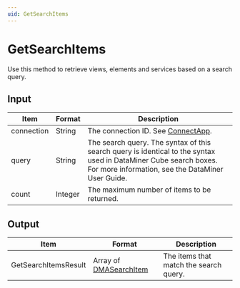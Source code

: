 ```yaml
---
uid: GetSearchItems
---
```


# GetSearchItems

Use this method to retrieve views, elements and services based on a search query.

## Input

| Item | Format | Description |
|--|--|--|
| connection | String | The connection ID. See [ConnectApp](xref:ConnectApp). |
| query | String | The search query. The syntax of this search query is identical to the syntax used in DataMiner Cube search boxes. For more information, see the DataMiner User Guide. |
| count | Integer | The maximum number of items to be returned. |

## Output

| Item | Format | Description |
|--|--|--|
| GetSearchItemsResult | Array of [DMASearchItem](xref:DMASearchItem) | The items that match the search query. |
